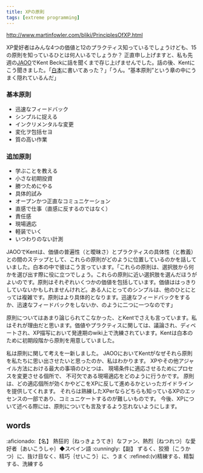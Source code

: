 ```yaml
---
title: XPの原則
tags: [extreme programming]
---
```


http://www.martinfowler.com/bliki/PrinciplesOfXP.html

XP愛好者はみんな4つの価値と12のプラクティス知っているでしょうけども、15の原則を知っているひとは何人いるでしょうか？ 正直申し上げますと、私も先週の[JAOO](http://www.jaoo.dk/)でKent Beckに話を聞くまで存じ上げませんでした。話の後、Kentにこう聞きました。「[白本](http://www.amazon.com/exec/obidos/tg/detail/-/0201616416)に書いてあった？」「うん。“基本原則”という章の中にうまく隠れているんだ」

### 基本原則

* 迅速なフィードバック
* シンプルに捉える
* インクリメンタルな変更
* 変化ヲ包括セヨ
* 質の高い作業

### 追加原則

* 学ぶことを教える
* 小さな初期投資
* 勝つためにやる
* 具体的試み
* オープンかつ正直なコミュニケーション
* 直感で仕事（直感に反するのではなく）
* 責任感
* 現場適応
* 軽装でいく
* いつわりのない計測

JAOOでKentは、価値の普遍性（と曖昧さ）とプラクティスの具体性（と教義）との間のステップとして、これらの原則がどのように位置しているのかを話していました。白本の中で彼はこう言っています。「これらの原則は、選択肢から何かを選び出す際に役に立つでしょう。これらの原則に近い選択肢を選んだほうがよいのです。原則はそれぞれいくつかの価値を包括しています。価値ははっきりしていないかもしれませんけれど。ある人にとってのシンプルは、他のひとにとっては複雑です。原則はより具体的となります。迅速なフィードバックをするか、迅速なフィードバックをしないか、のように二つに一つなのです」

原則についてはあまり論じられてこなかった、とKentでさえも言っています。私はそれが理由だと思います。価値やプラクティスに関しては、議論され、ディベートされ、XP描写において発達期のwiki上で洗練されています。Kentは白本のために初期段階から原則を用意していました。

私は原則に関して考えを一新しました。
JAOOにおいてKentがなぜそれら原則を私たちに思い出させたいと思ったのか、私はわかります。
XPやその他アジャイル方法における最大の事項のひとつは、
現場条件に適応させるためにプロセスを変更させる個所で、
不可欠である現場適応をどのように行うかです。
原則は、どの適応個所が効くかやどこをXPに反して進めるかといったガイドラインを提供してくれます。
それらは熟練したXPerならどちらも知っているXPのエッセンスの一部であり、コミュニケートするのが難しいものです。
今後、XPについて述べる際には、原則についても言及するよう忘れないようにします。


## words
:aficionado:【名】 熱狂的｛ねっきょうてき｝なファン、熱烈｛ねつれつ｝な愛好者｛あいこうしゃ｝◆スペイン語
:cunningly:【副】 ずるく、狡猾｛こうかつ｝に、抜け目なく、精巧｛せいこう｝に、うまく 
:refined:(v)精練する、精製する、洗練する
